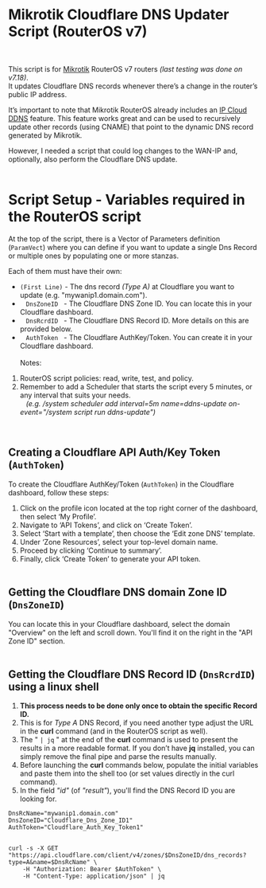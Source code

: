 # Mikrotik Cloudflare DNS Updater Script (RouterOS v7)
<br />

This script is for [Mikrotik](https://mikrotik.com/) RouterOS v7 routers *(last testing was done on v7.18)*.<br />
It updates Cloudflare DNS records whenever there’s a change in the router’s public IP address.

It’s important to note that Mikrotik RouterOS already includes an [IP Cloud DDNS](https://help.mikrotik.com/docs/spaces/ROS/pages/97779929/Cloud#Cloud-DDNS) feature.
This feature works great and can be used to recursively update other records (using CNAME) that point to the dynamic DNS record generated by Mikrotik.

However, I needed a script that could log changes to the WAN-IP and, optionally, also perform the Cloudflare DNS update.
<br /><br />

# Script Setup - Variables required in the RouterOS script

At the top of the script, there is a Vector of Parameters definition (`ParamVect`) where you can define
if you want to update a single Dns Record or multiple ones by populating one or more stanzas.

Each of them must have their own:
* `(First Line)` - The dns record *(Type A)* at Cloudflare you want to update (e.g. "mywanip1.domain.com").
* &nbsp;&nbsp;&nbsp;`DnsZoneID`&nbsp;&nbsp; - The Cloudflare DNS Zone ID. You can locate this in your Cloudflare dashboard.
* &nbsp;&nbsp;&nbsp;`DnsRcrdID`&nbsp;&nbsp; - The Cloudflare DNS Record ID. More details on this are provided below.
* &nbsp;&nbsp;&nbsp;`AuthToken`&nbsp;&nbsp; - The Cloudflare AuthKey/Token. You can create it in your Cloudflare dashboard.
<br /><br />
Notes:<br />
1. RouterOS script policies: read, write, test, and policy.<br />
2. Remember to add a Scheduler that starts the script every 5 minutes, or any interval that suits your needs.
<br />&nbsp;&nbsp;&nbsp;*(e.g. /system scheduler add interval=5m name=ddns-update on-event="/system script run ddns-update")*<br />
<br />

## Creating a Cloudflare API Auth/Key **Token** (`AuthToken`)

To create the Cloudflare AuthKey/Token (`AuthToken`) in the Cloudflare dashboard, follow these steps:

1. Click on the profile icon located at the top right corner of the dashboard, then select ‘My Profile’.
2. Navigate to ‘API Tokens’, and click on ‘Create Token’.
3. Select ‘Start with a template’, then choose the ‘Edit zone DNS’ template.
4. Under ‘Zone Resources’, select your top-level domain name.
5. Proceed by clicking ‘Continue to summary’.
6. Finally, click ‘Create Token’ to generate your API token.
<br /><br />

## Getting the Cloudflare DNS domain Zone ID (`DnsZoneID`)

You can locate this in your Cloudflare dashboard, select the domain "Overview" on the left and scroll down.
You'll find it on the right in the "API Zone ID" section.
<br /><br />

## Getting the Cloudflare DNS Record ID (`DnsRcrdID`) using a linux shell

1. **This process needs to be done only once to obtain the specific Record ID.**
2. This is for *Type A* DNS Record, if you need another type adjust the URL in the **curl** command (and in the RouterOS script as well).
3. The  " `| jq` "  at the end of the **curl** command is used to present the results in a more readable format. If you don’t have **jq** installed, you can simply remove the final pipe and parse the results manually.
4. Before launching the **curl** commands below, populate the initial variables and paste them into the shell too (or set values directly in the curl command).
5. In the field *"id"* (of *"result"*), you'll find the DNS Record ID you are looking for.

```
DnsRcName="mywanip1.domain.com"
DnsZoneID="Cloudflare_Dns_Zone_ID1"
AuthToken="Cloudflare_Auth_Key_Token1"


curl -s -X GET "https://api.cloudflare.com/client/v4/zones/$DnsZoneID/dns_records?type=A&name=$DnsRcName" \
	-H "Authorization: Bearer $AuthToken" \
	-H "Content-Type: application/json" | jq
```
